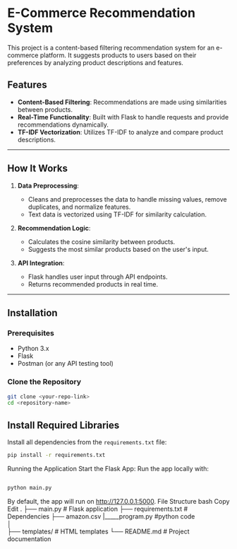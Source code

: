 # E-Commerce Recommendation System

This project is a content-based filtering recommendation system for an e-commerce platform. It suggests products to users based on their preferences by analyzing product descriptions and features.

## Features
- **Content-Based Filtering**: Recommendations are made using similarities between products.
- **Real-Time Functionality**: Built with Flask to handle requests and provide recommendations dynamically.
- **TF-IDF Vectorization**: Utilizes TF-IDF to analyze and compare product descriptions.

---

## How It Works
1. **Data Preprocessing**: 
   - Cleans and preprocesses the data to handle missing values, remove duplicates, and normalize features.
   - Text data is vectorized using TF-IDF for similarity calculation.

2. **Recommendation Logic**: 
   - Calculates the cosine similarity between products.
   - Suggests the most similar products based on the user's input.

3. **API Integration**:
   - Flask handles user input through API endpoints.
   - Returns recommended products in real time.

---

## Installation

### Prerequisites
- Python 3.x
- Flask
- Postman (or any API testing tool)

### Clone the Repository
```bash
git clone <your-repo-link>
cd <repository-name>
```
## Install Required Libraries

Install all dependencies from the `requirements.txt` file:

```bash
pip install -r requirements.txt
```
Running the Application
Start the Flask App:
Run the app locally with:

```bash

python main.py
```
By default, the app will run on http://127.0.0.1:5000.
File Structure
bash
Copy
Edit
.
├── main.py                # Flask application
├── requirements.txt      # Dependencies
├── amazon.csv
 |_____program.py #python code   
│   
├── templates/            # HTML templates 
└── README.md             # Project documentation

